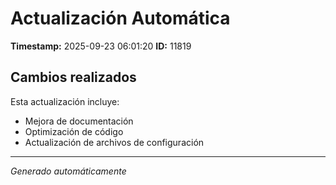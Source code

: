 # Actualización Automática

**Timestamp:** 2025-09-23 06:01:20
**ID:** 11819

## Cambios realizados

Esta actualización incluye:
- Mejora de documentación
- Optimización de código
- Actualización de archivos de configuración

---
*Generado automáticamente*
